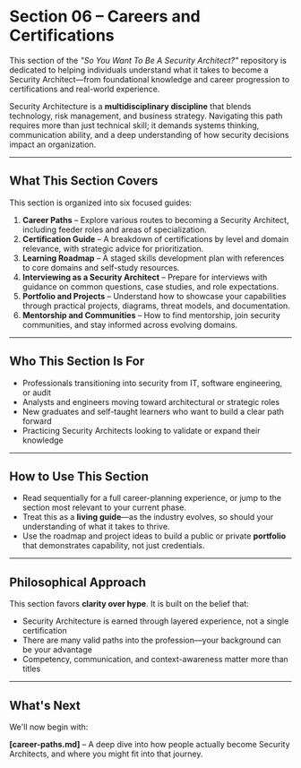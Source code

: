 # Section 06 – Careers and Certifications

This section of the _"So You Want To Be A Security Architect?"_ repository is dedicated to helping individuals understand what it takes to become a Security Architect—from foundational knowledge and career progression to certifications and real-world experience.

Security Architecture is a **multidisciplinary discipline** that blends technology, risk management, and business strategy. Navigating this path requires more than just technical skill; it demands systems thinking, communication ability, and a deep understanding of how security decisions impact an organization.

---

## What This Section Covers
This section is organized into six focused guides:

1. **Career Paths** – Explore various routes to becoming a Security Architect, including feeder roles and areas of specialization.
2. **Certification Guide** – A breakdown of certifications by level and domain relevance, with strategic advice for prioritization.
3. **Learning Roadmap** – A staged skills development plan with references to core domains and self-study resources.
4. **Interviewing as a Security Architect** – Prepare for interviews with guidance on common questions, case studies, and role expectations.
5. **Portfolio and Projects** – Understand how to showcase your capabilities through practical projects, diagrams, threat models, and documentation.
6. **Mentorship and Communities** – How to find mentorship, join security communities, and stay informed across evolving domains.

---

## Who This Section Is For
- Professionals transitioning into security from IT, software engineering, or audit
- Analysts and engineers moving toward architectural or strategic roles
- New graduates and self-taught learners who want to build a clear path forward
- Practicing Security Architects looking to validate or expand their knowledge

---

## How to Use This Section
- Read sequentially for a full career-planning experience, or jump to the section most relevant to your current phase.
- Treat this as a **living guide**—as the industry evolves, so should your understanding of what it takes to thrive.
- Use the roadmap and project ideas to build a public or private **portfolio** that demonstrates capability, not just credentials.

---

## Philosophical Approach
This section favors **clarity over hype**. It is built on the belief that:
- Security Architecture is earned through layered experience, not a single certification
- There are many valid paths into the profession—your background can be your advantage
- Competency, communication, and context-awareness matter more than titles

---

## What's Next
We'll now begin with:

**[career-paths.md]** – A deep dive into how people actually become Security Architects, and where you might fit into that journey.

